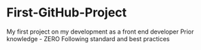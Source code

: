 # First-GitHub-Project
My first project on my development as a front end developer
Prior knowledge - ZERO
Following standard and best practices 
